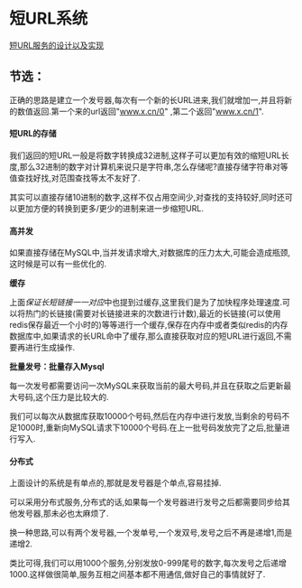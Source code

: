 # 短URL系统

[短URL服务的设计以及实现](https://juejin.im/post/5d10ecab518825795a4d380e)

## 节选：

正确的思路是建立一个发号器,每次有一个新的长URL进来,我们就增加一,并且将新的数值返回.第一个来的url返回"www.x.cn/0" ,第二个返回"www.x.cn/1".



#### 短URL的存储

我们返回的短URL一般是将数字转换成32进制,这样子可以更加有效的缩短URL长度,那么32进制的数字对计算机来说只是字符串,怎么存储呢?直接存储字符串对等值查找好找,对范围查找等太不友好了.

其实可以直接存储10进制的数字,这样不仅占用空间少,对查找的支持较好,同时还可以更加方便的转换到更多/更少的进制来进一步缩短URL.

#### 高并发

如果直接存储在MySQL中,当并发请求增大,对数据库的压力太大,可能会造成瓶颈,这时候是可以有一些优化的.

**缓存**

上面*保证长短链接一一对应*中也提到过缓存,这里我们是为了加快程序处理速度.可以将热门的长链接(需要对长链接进来的次数进行计数),最近的长链接(可以使用redis保存最近一个小时的)等等进行一个缓存,保存在内存中或者类似redis的内存数据库中,如果请求的长URL命中了缓存,那么直接获取对应的短URL进行返回,不需要再进行生成操作.



**批量发号：批量存入Mysql**

每一次发号都需要访问一次MySQL来获取当前的最大号码,并且在获取之后更新最大号码,这个压力是比较大的.

我们可以每次从数据库获取10000个号码,然后在内存中进行发放,当剩余的号码不足1000时,重新向MySQL请求下10000个号码.在上一批号码发放完了之后,批量进行写入.



#### 分布式

上面设计的系统是有单点的,那就是发号器是个单点,容易挂掉.

可以采用分布式服务,分布式的话,如果每一个发号器进行发号之后都需要同步给其他发号器,那未必也太麻烦了.

换一种思路,可以有两个发号器,一个发单号,一个发双号,发号之后不再是递增1,而是递增2.

类比可得,我们可以用1000个服务,分别发放0-999尾号的数字,每次发号之后递增1000.这样做很简单,服务互相之间基本都不用通信,做好自己的事情就好了.

